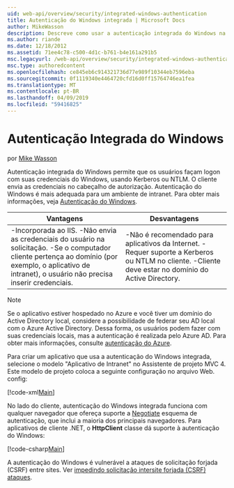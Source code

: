 ```yaml
---
uid: web-api/overview/security/integrated-windows-authentication
title: Autenticação do Windows integrada | Microsoft Docs
author: MikeWasson
description: Descreve como usar a autenticação integrada do Windows na API Web ASP.NET.
ms.author: riande
ms.date: 12/18/2012
ms.assetid: 71ee4c78-c500-4d1c-b761-b4e161a291b5
msc.legacyurl: /web-api/overview/security/integrated-windows-authentication
msc.type: authoredcontent
ms.openlocfilehash: ce845eb6c914321736d77e989f10344eb7596eba
ms.sourcegitcommit: 0f1119340e4464720cfd16d0ff15764746ea1fea
ms.translationtype: MT
ms.contentlocale: pt-BR
ms.lasthandoff: 04/09/2019
ms.locfileid: "59416825"
---
```

# <a name="integrated-windows-authentication"></a>Autenticação Integrada do Windows

por [Mike Wasson](https://github.com/MikeWasson)

Autenticação integrada do Windows permite que os usuários façam logon com suas credenciais do Windows, usando Kerberos ou NTLM. O cliente envia as credenciais no cabeçalho de autorização. Autenticação do Windows é mais adequada para um ambiente de intranet. Para obter mais informações, veja [Autenticação do Windows](https://www.iis.net/configreference/system.webserver/security/authentication/windowsauthentication).

| Vantagens | Desvantagens |
| --- | --- |
| -Incorporada ao IIS. -Não envia as credenciais do usuário na solicitação. -Se o computador cliente pertença ao domínio (por exemplo, o aplicativo de intranet), o usuário não precisa inserir credenciais. | -Não é recomendado para aplicativos da Internet. -Requer suporte a Kerberos ou NTLM no cliente. -Cliente deve estar no domínio do Active Directory. |

> [!NOTE]
> Se o aplicativo estiver hospedado no Azure e você tiver um domínio do Active Directory local, considere a possibilidade de federar seu AD local com o Azure Active Directory. Dessa forma, os usuários podem fazer com suas credenciais locais, mas a autenticação é realizada pelo Azure AD. Para obter mais informações, consulte [autenticação do Azure](../../../visual-studio/overview/2012/windows-azure-authentication.md).


Para criar um aplicativo que usa a autenticação do Windows integrada, selecione o modelo "Aplicativo de Intranet" no Assistente de projeto MVC 4. Este modelo de projeto coloca a seguinte configuração no arquivo Web. config:

[!code-xml[Main](integrated-windows-authentication/samples/sample1.xml)]

No lado do cliente, autenticação do Windows integrada funciona com qualquer navegador que ofereça suporte a [Negotiate](http://www.ietf.org/rfc/rfc4559.txt) esquema de autenticação, que inclui a maioria dos principais navegadores. Para aplicativos de cliente .NET, o **HttpClient** classe dá suporte à autenticação do Windows:

[!code-csharp[Main](integrated-windows-authentication/samples/sample2.cs)]

A autenticação do Windows é vulnerável a ataques de solicitação forjada (CSRF) entre sites. Ver [impedindo solicitação intersite forjada (CSRF) ataques](preventing-cross-site-request-forgery-csrf-attacks.md).
